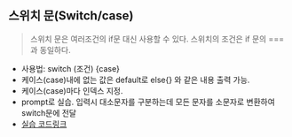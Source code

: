 ## 스위치 문(Switch/case)
> 스위치 문은 여러조건의 if문 대신 사용할 수 있다. 스위치의 조건은 if 문의  ===과 동일하다.

* 사용법: switch (조건) {case}  
* 케이스(case)내에 없는 값은 default로 else{} 와 같은 내용 출력 가능.  
* 케이스(case)마다 인덱스 지정.
* prompt로 실습. 입력시 대소문자를 구분하는데 모든 문자를 소문자로 변환하여 switch문에 전달  
* [실습 코드링크](https://github.com/stemkorea7/javascript/blob/master/basic_javascript/chapter10/switch.js)
